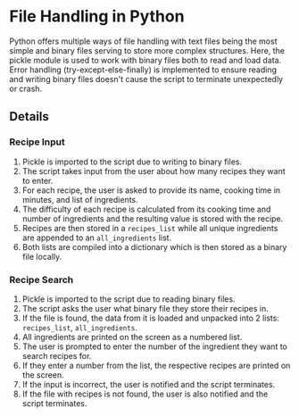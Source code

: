# File Handling in Python

Python offers multiple ways of file handling with text files being the most simple and binary files serving to store more complex structures. Here, the pickle module is used to work with binary files both to read and load data. Error handling (try-except-else-finally) is implemented to ensure reading and writing binary files doesn't cause the script to terminate unexpectedly or crash.

## Details
### Recipe Input
1. Pickle is imported to the script due to writing to binary files.
2. The script takes input from the user about how many recipes they want to enter.
3. For each recipe, the user is asked to provide its name, cooking time in minutes, and list of ingredients.
4. The difficulty of each recipe is calculated from its cooking time and number of ingredients and the resulting value is stored with the recipe.
5. Recipes are then stored in a `recipes_list` while all unique ingredients are appended to an `all_ingredients` list.
6. Both lists are compiled into a dictionary which is then stored as a binary file locally.

### Recipe Search
1. Pickle is imported to the script due to reading binary files.
2. The script asks the user what binary file they store their recipes in.
3. If the file is found, the data from it is loaded and unpacked into 2 lists: `recipes_list`, `all_ingredients`.
4. All ingredients are printed on the screen as a numbered list.
5. The user is prompted to enter the number of the ingredient they want to search recipes for.
6. If they enter a number from the list, the respective recipes are printed on the screen.
7. If the input is incorrect, the user is notified and the script terminates.
8. If the file with recipes is not found, the user is also notified and the script terminates.
